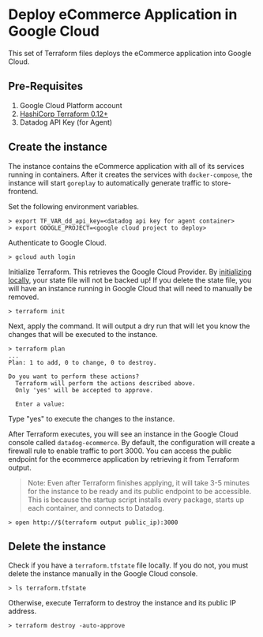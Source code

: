 # Deploy eCommerce Application in Google Cloud

This set of Terraform files deploys the eCommerce application into Google Cloud.

## Pre-Requisites

1. Google Cloud Platform account
1. [HashiCorp Terraform 0.12+](https://www.terraform.io/downloads.html)
1. Datadog API Key (for Agent)

## Create the instance

The instance contains the eCommerce application with all of its services running
in containers. After it creates the services with `docker-compose`, the instance
will start `goreplay` to automatically generate traffic to store-frontend.

Set the following environment variables.

```shell
> export TF_VAR_dd_api_key=<datadog api key for agent container>
> export GOOGLE_PROJECT=<google cloud project to deploy>
```

Authenticate to Google Cloud.

```shell
> gcloud auth login
```

Initialize Terraform. This retrieves the Google Cloud Provider. By [initializing
locally](https://www.terraform.io/docs/state/index.html), your state file will
not be backed up! If you delete the state file, you will have an instance
running in Google Cloud that will need to manually be removed.

```shell
> terraform init
```

Next, apply the command. It will output a dry run that will let you know the
changes that will be executed to the instance.

```shell
> terraform plan
...
Plan: 1 to add, 0 to change, 0 to destroy.

Do you want to perform these actions?
  Terraform will perform the actions described above.
  Only 'yes' will be accepted to approve.

  Enter a value:
```

Type "yes" to execute the changes to the instance.

After Terraform executes, you will see an instance in the Google Cloud console
called `datadog-ecommerce`. By default, the configuration will create a firewall
rule to enable traffic to port 3000. You can access the public endpoint for the
ecommerce application by retrieving it from Terraform output.

> Note: Even after Terraform finishes applying, it will take 3-5 minutes for the
> instance to be ready and its public endpoint to be accessible. This is because
> the startup script installs every package, starts up each container, and
> connects to Datadog.

```shell
> open http://$(terraform output public_ip):3000
```

## Delete the instance

Check if you have a `terraform.tfstate` file locally. If you do not, you must
delete the instance manually in the Google Cloud console.

```shell
> ls terraform.tfstate
```

Otherwise, execute Terraform to destroy the instance and its public IP address.

```shell
> terraform destroy -auto-approve
```